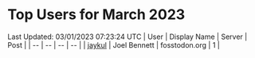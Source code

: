 # Top Users for March 2023
Last Updated: 03/01/2023 07:23:24 UTC
| User | Display Name | Server | Post |
| -- | -- | -- | -- |
| [jaykul](https://fosstodon.org/@jaykul) | Joel Bennett | fosstodon.org | 1 |
